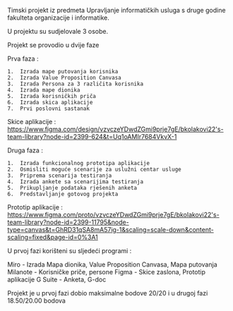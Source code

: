 Timski projekt iz predmeta Upravljanje informatičkih usluga s druge godine fakulteta organizacije i informatike.

U projektu su sudjelovale 3 osobe.

Projekt se provodio u dvije faze

Prva faza : 

    1.  Izrada mape putovanja korisnika
    2.  Izrada Value Proposition Canvasa
    3.  Izrada Persona za 3 različita korisnika
    4.  Izrada mape dionika
    5.  Izrada korisničkih priča
    6.  Izrada skica aplikacije
    7.  Prvi poslovni sastanak

Skice aplikacije : https://www.figma.com/design/vzvczeYDwdZGmi9prje7gE/bkolakovi22's-team-library?node-id=2399-624&t=Uq1oAMIr7684VkvX-1

Druga faza :

    1.  Izrada funkcionalnog prototipa aplikacije
    2.  Osmisliti moguće scenarije za uslužni centar usluge
    3.  Priprema scenarija testiranja
    4.  Izrada ankete sa scenarijima testiranja
    5.  Prikupljanje podataka rješenih anketa
    6.  Predstavljanje gotovog projekta

Prototip aplikacije : https://www.figma.com/proto/vzvczeYDwdZGmi9prje7gE/bkolakovi22's-team-library?node-id=2399-11795&node-type=canvas&t=GhRD31qSA8mA57ig-1&scaling=scale-down&content-scaling=fixed&page-id=0%3A1

U prvoj fazi korišteni su sljedeći programi :

  Miro - Izrada Mapa dionika, Value Proposition Canvasa, Mapa putovanja
  Milanote - Korisničke priče, persone
  Figma - Skice zaslona, Prototip aplikacije
  G Suite - Anketa, G-doc


Projekt je u prvoj fazi dobio maksimalne bodove 20/20 i u drugoj fazi 18.50/20.00 bodova
